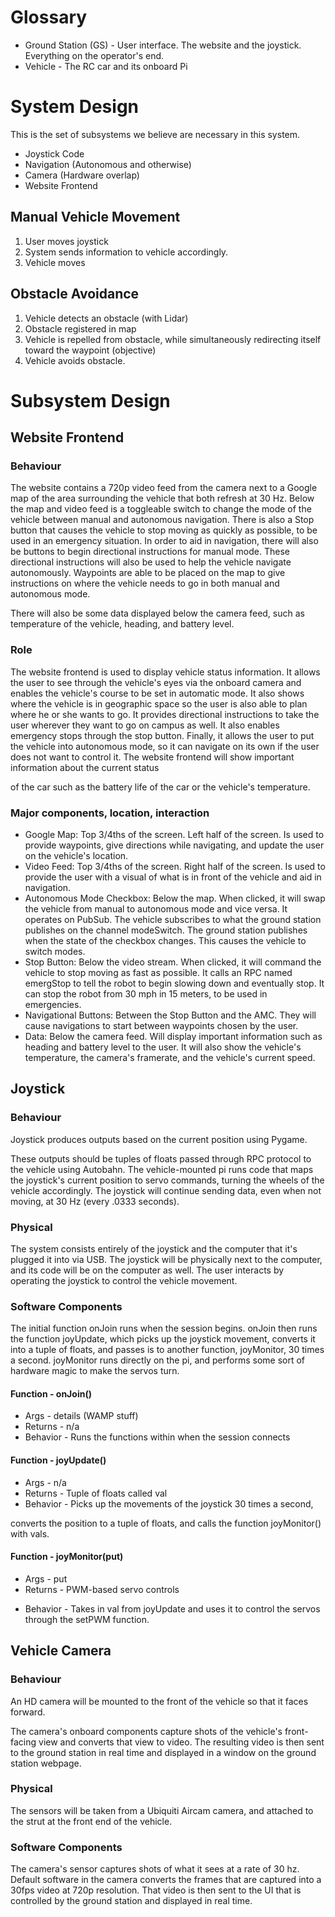 # Glossary
* Ground Station (GS) - User interface. The website and the joystick.
  Everything on the operator's end.
* Vehicle - The RC car and its onboard Pi

# System Design
This is the set of subsystems we believe are necessary in this system.
* Joystick Code
* Navigation (Autonomous and otherwise)
* Camera (Hardware overlap)
* Website Frontend

## Manual Vehicle Movement
1. User moves joystick
2. System sends information to vehicle accordingly.
3. Vehicle moves

## Obstacle Avoidance
1. Vehicle detects an obstacle (with Lidar)
2. Obstacle registered in map
3. Vehicle is repelled from obstacle, while simultaneously redirecting itself toward the waypoint (objective)
4. Vehicle avoids obstacle.

# Subsystem Design

## Website Frontend

### Behaviour
The website contains a 720p video feed from the camera next to a Google map
of the area surrounding the vehicle that both refresh at 30 Hz.
Below the map and video feed is a toggleable switch to change the mode of
the vehicle between manual and autonomous navigation. There is also a Stop button
that causes the vehicle to stop moving as quickly as possible, to be used
in an emergency situation. In order to aid in navigation, there will also
be buttons to begin directional instructions for manual mode.
These directional instructions will also be used to help the vehicle
navigate autonomously. Waypoints are able to be placed on the map to give
instructions on where the vehicle needs to go in both manual and autonomous mode.
<!-- Be specific about the following list-- what specifically -->
There will also be some data displayed below the camera feed,
such as temperature of the vehicle, heading, and battery level.

### Role
The website frontend is used to display vehicle status information.
It allows the user to see through the vehicle's eyes via the onboard camera and
enables the vehicle's course to be set in automatic mode.
It also shows where the vehicle is in geographic space
so the user is also able to plan where he or she wants to go.
It provides directional instructions to take the user wherever
they want to go on campus as well.
It also enables emergency stops through the stop button.
Finally, it allows the user to put the vehicle into autonomous mode,
so it can navigate on its own if the user does not want to control it.
The website frontend will show important information about the current status
<!-- Same problem as earlier, specific list -->
of the car such as the battery life of the car or the vehicle's temperature.

### Major components, location, interaction
* Google Map: Top 3/4ths of the screen. Left half of the screen.
  Is used to provide waypoints, give directions while navigating, and update the user on the vehicle's location.
* Video Feed: Top 3/4ths of the screen. Right half of the screen.
  Is used to provide the user with a visual of what is in front of the vehicle and aid in navigation.
* Autonomous Mode Checkbox: Below the map.
  When clicked, it will swap the vehicle from manual to autonomous mode and vice versa.
  <!-- There should be a list of all of the Pi-related calls near the end of the doc -->
  It operates on PubSub. The vehicle subscribes to what the ground station publishes on the channel modeSwitch.
  The ground station publishes when the state of the checkbox changes. This causes the vehicle to switch modes.
* Stop Button: Below the video stream.
  When clicked, it will command the vehicle to stop moving as fast as possible.
  It calls an RPC named emergStop to tell the robot to begin slowing down and eventually stop.
  It can stop the robot from 30 mph in 15 meters, to be used in emergencies.
* Navigational Buttons: Between the Stop Button and the AMC.
  They will cause navigations to start between waypoints chosen by the user.
* Data: Below the camera feed.
  <!-- Third time. Specific list, 3x -->
  Will display important information such as heading and battery level to the user.
  It will also show the vehicle's temperature, the camera's framerate, and the vehicle's current speed.

## Joystick

### Behaviour

Joystick produces outputs based on the current position using Pygame.
<!-- The exact type & format of the tuples needs to show later -->
These outputs should be tuples of floats passed through RPC protocol to the vehicle using Autobahn.
The vehicle-mounted pi runs code that maps the joystick's current position to servo commands,
turning the wheels of the vehicle accordingly.
The joystick will continue sending data, even when not moving, at 30 Hz (every .0333 seconds).

### Physical
The system consists entirely of the joystick and the computer that it's plugged it into via USB.
The joystick will be physically next to the computer,
and its code will be on the computer as well.
The user interacts by operating the joystick to control the vehicle movement.

### Software Components
The initial function onJoin runs when the session begins. onJoin then runs the function joyUpdate, which picks up the
joystick movement, converts it into a tuple of floats, and passes is to another function, joyMonitor, 30 times a
second. joyMonitor runs	directly on the pi, and performs some sort of hardware magic to make the servos turn.

#### Function - onJoin()
* Args - details (WAMP stuff) <!-- These should be explained, but it's okay...-->
* Returns - n/a
* Behavior - Runs the functions within when the session connects

#### Function - joyUpdate()
* Args - n/a
* Returns - Tuple of floats called val <!-- What is the expected range of these? -->
* Behavior - Picks up the movements of the joystick 30 times a second,
<!-- What is vals? What is the format of the floats? (range...) -->
converts the position to a tuple of floats, and calls the function 	joyMonitor() with vals.

#### Function - joyMonitor(put)
* Args - put <!-- What is the type, range/etc of this -->
* Returns - PWM-based servo controls <!-- What's the type, etc.-->
<!-- Again, what is val? What's its range, etc... -->
* Behavior - Takes in val from joyUpdate and uses it to control the servos through the setPWM function.

## Vehicle Camera

### Behaviour
An HD camera will be mounted to the front of the vehicle so that it faces forward.
<!-- The following line/paragraph is useless, how do I build it? -->
The camera's onboard components capture shots of the vehicle's front-facing view and converts that view to video. The resulting video is then sent to the ground station in real time and displayed in a window on the ground station webpage.

### Physical
The sensors will be taken from a Ubiquiti Aircam camera, and attached to the strut at the front end of the vehicle.

### Software Components
The camera's sensor captures shots of what it sees at a rate of 30 hz.
Default software in the camera converts the frames that are captured
into a 30fps video at 720p resolution. That video is then sent to the UI
that is controlled by the ground station and displayed in real time.  
